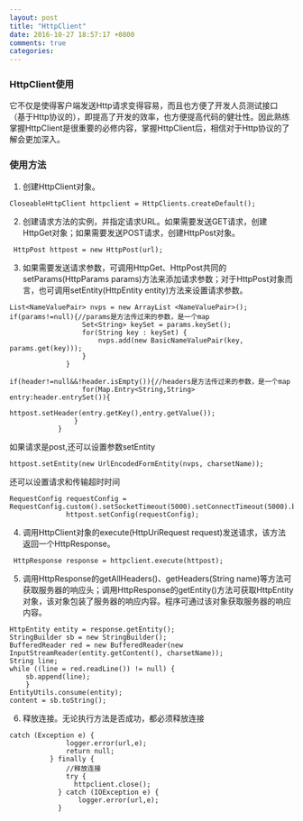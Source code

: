```yaml
---
layout: post
title: "HttpClient"
date: 2016-10-27 18:57:17 +0800
comments: true
categories: 
---
```

### HttpClient使用
它不仅是使得客户端发送Http请求变得容易，而且也方便了开发人员测试接口（基于Http协议的），即提高了开发的效率，也方便提高代码的健壮性。因此熟练掌握HttpClient是很重要的必修内容，掌握HttpClient后，相信对于Http协议的了解会更加深入。
### 使用方法
1. 创建HttpClient对象。

```
CloseableHttpClient httpclient = HttpClients.createDefault();
```

2. 创建请求方法的实例，并指定请求URL。如果需要发送GET请求，创建HttpGet对象；如果需要发送POST请求，创建HttpPost对象。

```
 HttpPost httpost = new HttpPost(url);
```

3. 如果需要发送请求参数，可调用HttpGet、HttpPost共同的setParams(HttpParams params)方法来添加请求参数；对于HttpPost对象而言，也可调用setEntity(HttpEntity entity)方法来设置请求参数。

```
List<NameValuePair> nvps = new ArrayList <NameValuePair>();
if(params!=null){//params是方法传过来的参数，是一个map
            	  Set<String> keySet = params.keySet();  
            	  for(String key : keySet) {  
            		  nvps.add(new BasicNameValuePair(key, params.get(key)));  
            	  }  
              }
```


```
if(header!=null&&!header.isEmpty()){//headers是方法传过来的参数，是一个map
                  for(Map.Entry<String,String> entry:header.entrySet()){
                	  httpost.setHeader(entry.getKey(),entry.getValue());
                }
            }
```
如果请求是post,还可以设置参数setEntity

```
httpost.setEntity(new UrlEncodedFormEntity(nvps, charsetName));
```

还可以设置请求和传输超时时间

```
RequestConfig requestConfig = RequestConfig.custom().setSocketTimeout(5000).setConnectTimeout(5000).build();
              httpost.setConfig(requestConfig);
```

4. 调用HttpClient对象的execute(HttpUriRequest request)发送请求，该方法返回一个HttpResponse。

```
 HttpResponse response = httpclient.execute(httpost);
```

5. 调用HttpResponse的getAllHeaders()、getHeaders(String name)等方法可获取服务器的响应头；调用HttpResponse的getEntity()方法可获取HttpEntity对象，该对象包装了服务器的响应内容。程序可通过该对象获取服务器的响应内容。

```
HttpEntity entity = response.getEntity();
StringBuilder sb = new StringBuilder();
BufferedReader red = new BufferedReader(new InputStreamReader(entity.getContent(), charsetName));
String line;
while ((line = red.readLine()) != null) {
    sb.append(line);
    }
EntityUtils.consume(entity);
content = sb.toString();
```

6. 释放连接。无论执行方法是否成功，都必须释放连接

```
catch (Exception e) {
              logger.error(url,e);
              return null;
          } finally {
              //释放连接
              try {
  				httpclient.close();
  			} catch (IOException e) {
  				 logger.error(url,e);
  			}
```

